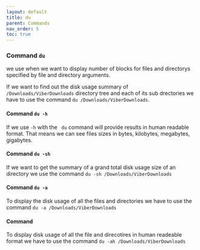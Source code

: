 ```yaml
---
layout: default
title: du
parent: Commands
nav_order: 5
toc: true
---
```




### Command ```du```
we use when we want to display number of blocks for files and directorys specified by file and directory arguments.

If we want to find out the disk usage summary of ```/Downloads/ViberDownloads``` directory tree and each of its sub drectories we have to use the command ```du /Downloads/ViberDownloads```.

#### Command ```du -h```
If we use ```-h``` with the ``` du``` command will provide results in human readable format. That means we can see files sizes in bytes, kilobytes, megabytes, gigabytes.   

#### Command ```du -sh ```
If we want to get the summary of a grand total disk usage size of an directory we use the command ```du -sh /Downloads/ViberDownloads```

#### Command ```du -a```
To display the disk usage of all the files and directories we have to use the command ```du -a /Downloads/ViberDownloads```

#### Command
To display disk usage of all the file and direcotires in human readeable format we have to use the command ```du -ah /Downloads/ViberDownloads```

